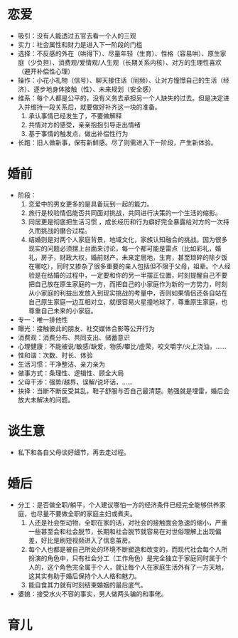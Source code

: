 # 恋爱
- 吸引：没有人能透过五官去看一个人的三观
- 实力：社会属性和财力是进入下一阶段的门槛
- 选择：不反感的外在（哄得下）、尽量年轻（生育）、性格（容易哄）、原生家庭（少负担）、消费观/爱情观/人生观（长期关系内核）、对方的生理性喜欢（避开补偿性心理）
- 操作：小花小礼物（信号）、聊天接住话（同频）、让对方憧憬自己的生活（经济）、逐步地身体接触（性）、未来规划（安全感）
- 维系：每个人都是公平的，没有义务去承担另一个人缺失的过去。但是决定进入并维持一段关系后，就要做好补齐这一块的准备。
  1. 承认事情已经发生了，不要做解释
  2. 共情对方的感受，亲亲抱抱引导走出情绪
  3. 基于事情的触发点，做出补偿性行为
- 长跑：旧人做新事，保有新鲜感。尽了则需进入下一阶段，产生新体验。
# 婚前
- 阶段：
    1. 恋爱中的男女更多的是具备玩到一起的能力。
    2. 旅行是校验情侣能否共同面对挑战，共同进行决策的一个生活的缩影。
    3. 同居更是彻底把生活习惯 ，成长经历和行为癖好完全暴露给对方的一次持久而挑战的磨合过程。
    4. 结婚则是对两个人家庭背景，地域文化，家族认知融合的挑战。因为很多现实的问题必须摆上台面来讨论，每一个都可能是雷点（比如彩礼，婚礼，房子，财政大权，婚前财产，未来定居地，生育，甚至琐碎的除夕饭在哪吃），同时又掺杂了很多重要的亲人包括但不限于父母，祖辈。个人经验是在结婚的过程中，一定要和你的另一半摆正位置，时刻提醒自己不要把自己放在原生家庭的一方，而把自己的小家庭作为新的一方势力，时刻从小家庭的利益出发放入到现实挑战的考量中，否则如果情侣还各自站在自己原生家庭一边互相对立，就很容易火星撞地球了，尊重原生家庭，也尊重自己未来的小家庭。
- 专一：唯一排他性
- 曝光：接触彼此的朋友、社交媒体合影等公开行为
- 消费观：消费分布、共同支出、储蓄意识
- 心理健康：不能被说/敏感/缺爱，物质/攀比/虚荣，咬文嚼字/火上浇油，……
- 性和谐：次数、时长、体验
- 生活习惯：干净整洁、亲力亲为
- 做事方式：条理性、逻辑性、顾全大局
- 父母干涉：强势/越界，误解/说坏话，……
- 抉择：当断不断反受其乱，鞋子舒服与否自己最清楚。勉强就是埋雷，婚后会放大未解决的问题。
# 谈生意
- 私下和各自父母谈好细节，再去走过程。
# 婚后
- 分工：是否做全职/躺平，个人建议哪怕一方的经济条件已经完全能够供养家庭，也尽量不要做全职的家庭主妇或煮夫。
  1. 人还是社会型动物，全职在家的话，对社会的接触面会急速的缩小，严重一些甚至会和社会脱节，长期和社会脱节就容易在对世俗理解上出现偏差，好比是刷短视频进入了信息茧房。
  2. 每个人也都是被自己所处的环境不断塑造和改变的，而现代社会每个人所扮演的角色中，只有社会分工（工作角色）是完全独立于家庭同时属于个人的，这个角色完全属于个人，就让每个人在家庭生活外有了一方天地，这其实有助于婚后保持个人人格和魅力。
  3. 能自食其力就有时刻结束婚姻的最后底气。
- 婆媳：接受水火不容的事实，男人做两头骗的和事佬。
# 育儿
